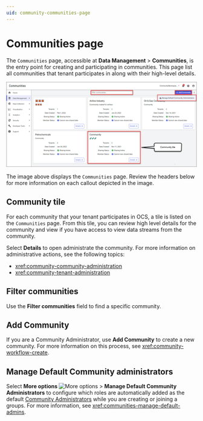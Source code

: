```yaml
---
uid: community-communities-page
---
```


# Communities page

<!-- TODO: draft content -->

The `Communities` page, accessible at **Data Management** > **Communities**, is the entry point for creating and participating in communities. This page list all communities that tenant participates in along with their high-level details. 

![Communities page](images/communities-page.png)

The image above displays the `Communities` page. Review the headers below for more information on each callout depicted in the image.

## Community tile

For each community that your tenant participates in OCS, a tile is listed on the `Communities` page. From this tile, you can review high level details for the community and view if you have access to view data streams from the community.

Select **Details** to open administrate the community. For more information on administrative actions, see the following topics:

- <xref:community-community-administration>
- <xref:community-tenant-administration>

## Filter communities

Use the **Filter communities** field to find a specific community.

## Add Community

If you are a Community Administrator, use **Add Community** to create a new community. For more information on this process, see <xref:community-workflow-create>.

## Manage Default Community administrators

Select **More options** ![More options](../../_site/content/_icons/dots-vertical.svg) > **Manage Default Community Administrators** to configure which roles are automatically added as the default [Community Administrators](xref:community-community-roles#community-administrators) while you are creating or joining a groups. For more information, see <xref:communities-manage-default-admins>.
